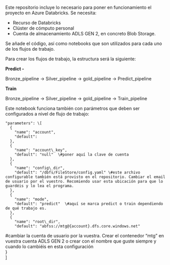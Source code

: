 Este repositorio incluye lo necesario para poner en funcionamiento el proyecto en Azure Databricks. Se necesita:

- Recurso de Databricks  
- Clúster de cómputo personal  
- Cuenta de almacenamiento ADLS GEN 2, en concreto Blob Storage.

Se añade el código, así como notebooks que son utilizados para cada uno de los flujos de trabajo.

Para crear los flujos de trabajo, la estructura será la siguiente:

**Predict \-**  
   
Bronze\_pipeline \-\> Silver\_pipeline \-\> gold\_pipeline \-\> Predict\_pipeline

**Train** 

Bronze\_pipeline \-\> Silver\_pipeline \-\> gold\_pipeline \-\> Train\_pipeline

Este notebook funciona también con parámetros que deben ser configurados a nivel de flujo de trabajo:

    "parameters": \[  
      {  
        "name": "account",  
        "default":   
      },  
      {  
        "name": "account\_key",  
        "default": "null"  \#poner aquí la clave de cuenta  
      },  
      {  
        "name": "config\_dir",  
        "default": "/dbfs/FileStore/config.yaml" \#este archivo configurable también está provisto en el repositorio. Cambiar el email de usuario por el vuestro. Recomiendo usar esta ubicación para que lo guardéis y lo lea el programa.  
      },  
      {  
        "name": "mode",  
        "default": "predict"  \#aquí se marca predict o train dependiendo de qué trabajo es.  
      },  
      {  
        "name": "root\_dir",  
        "default": "abfss://mtg@{account}.dfs.core.windows.net"  
 \#cambiar la cuenta de usuario por la vuestra. Crear el contenedor “mtg” en vuestra cuenta ADLS GEN 2 o crear con el nombre que guste siempre y cuando lo cambiéis en esta configuración  
      }  
    \]  
